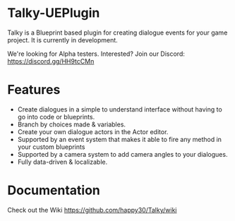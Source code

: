 # Talky-UEPlugin
Talky is a Blueprint based plugin for creating dialogue events for your game project.
It is currently in development. 

We're looking for Alpha testers. Interested? Join our Discord: https://discord.gg/HH9tcCMn

# Features
* Create dialogues in a simple to understand interface without having to go into code or blueprints.
* Branch by choices made & variables.
* Create your own dialogue actors in the Actor editor.
* Supported by an event system that makes it able to fire any method in your custom blueprints
* Supported by a camera system to add camera angles to your dialogues.
* Fully data-driven & localizable.

# Documentation
Check out the Wiki 
https://github.com/happy30/Talky/wiki
